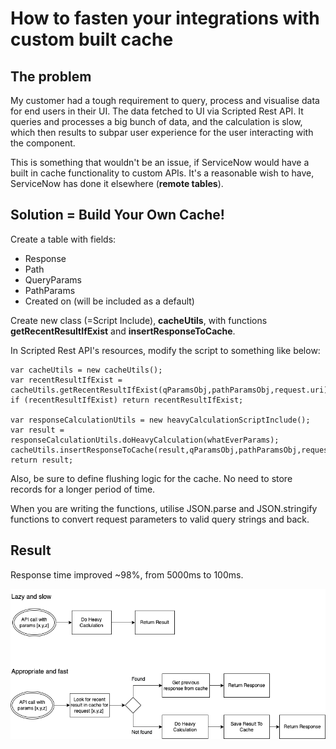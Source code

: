 # How to fasten your integrations with custom built cache

## The problem

My customer had a tough requirement to query, process and visualise data for end users in their UI. The data fetched to UI via Scripted Rest API. It queries and processes a big bunch of data, and the calculation is slow, which then results to subpar user experience for the user interacting with the component.

This is something that wouldn't be an issue, if ServiceNow would have a built in cache functionality to custom APIs. It's a reasonable wish to have, ServiceNow has done it elsewhere (__remote tables__). 

## Solution = Build Your Own Cache!

Create a table with fields:
* Response
* Path
* QueryParams
* PathParams
* Created on (will be included as a default)

Create new class (=Script Include), **cacheUtils**, with functions **getRecentResultIfExist** and **insertResponseToCache**.

In Scripted Rest API's resources, modify the script to something like below:

    var cacheUtils = new cacheUtils();
	var recentResultIfExist = cacheUtils.getRecentResultIfExist(qParamsObj,pathParamsObj,request.uri);
	if (recentResultIfExist) return recentResultIfExist;

	var responseCalculationUtils = new heavyCalculationScriptInclude();
    var result = responseCalculationUtils.doHeavyCalculation(whatEverParams);
	cacheUtils.insertResponseToCache(result,qParamsObj,pathParamsObj,request.uri);
    return result;

Also, be sure to define flushing logic for the cache. No need to store records for a longer period of time.

When you are writing the functions, utilise JSON.parse and JSON.stringify functions to convert request parameters to valid query strings and back.

## Result
Response time improved ~98%, from 5000ms to 100ms.

[<img src="https://raw.githubusercontent.com/artturipa/myblog/main/rest_cache/cahcegraph.png">](graph)

